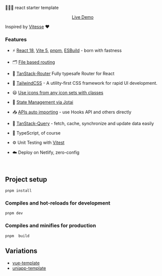 🚀🚀🚀 react starter template

<p align='center'>
<a href="https://react-template-yang.netlify.app/">Live Demo</a>
</p>

Inspired by [Vitesse](https://github.com/antfu/vitesse) ❤

### Features

- ⚡️ [React 18](https://github.com/facebook/react), [Vite 5](https://github.com/vitejs/vite), [pnpm](https://pnpm.io/), [ESBuild](https://github.com/evanw/esbuild) - born with fastness
- 🗂 [File based routing](./src/pages)
- 🤖 [TanStack-Router](https://github.com/tanstack/router) Fully typesafe Router for React
- 🎨 [TailwindCSS](https://tailwindcss.com/) - A utility-first CSS framework for rapid UI development.
- 😃 [Use icons from any icon sets with classes](https://github.com/egoist/tailwindcss-icons)

- 👻 [State Management via Jotai](https://github.com/pmndrs/jotai)

- 📥 [APIs auto importing](https://github.com/antfu/unplugin-auto-import) - use Hooks API and others directly
- 🤖 [TanStack-Query](https://github.com/TanStack/query) - fetch, cache, synchronize and update data easily

- 🦾 TypeScript, of course

- ⚙️ Unit Testing with [Vitest](https://github.com/vitest-dev/vitest)

- ☁️ Deploy on Netlify, zero-config

<br>

## Project setup

```
pnpm install
```

### Compiles and hot-reloads for development

```
pnpm dev
```

### Compiles and minifies for production

```
pnpm  build
```

## Variations

- [vue-template](https://github.com/yang1206/vue-template.git)
- [uniapp-template](https://github.com/yang1206/uniapp-template.git)
